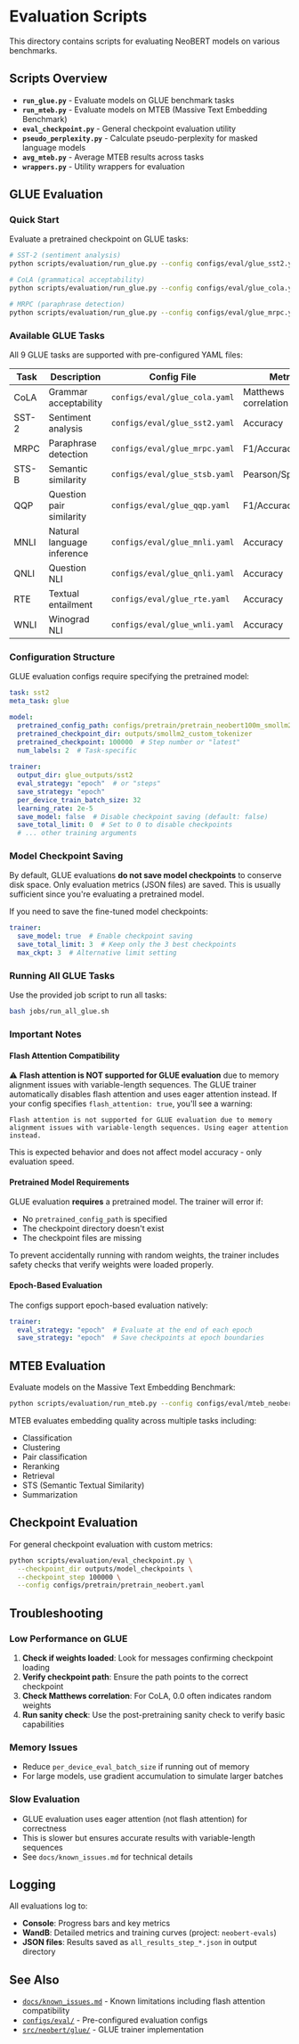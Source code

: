 # Evaluation Scripts

This directory contains scripts for evaluating NeoBERT models on various benchmarks.

## Scripts Overview

- **`run_glue.py`** - Evaluate models on GLUE benchmark tasks
- **`run_mteb.py`** - Evaluate models on MTEB (Massive Text Embedding Benchmark)
- **`eval_checkpoint.py`** - General checkpoint evaluation utility
- **`pseudo_perplexity.py`** - Calculate pseudo-perplexity for masked language models
- **`avg_mteb.py`** - Average MTEB results across tasks
- **`wrappers.py`** - Utility wrappers for evaluation

## GLUE Evaluation

### Quick Start

Evaluate a pretrained checkpoint on GLUE tasks:

```bash
# SST-2 (sentiment analysis)
python scripts/evaluation/run_glue.py --config configs/eval/glue_sst2.yaml

# CoLA (grammatical acceptability)
python scripts/evaluation/run_glue.py --config configs/eval/glue_cola.yaml

# MRPC (paraphrase detection)
python scripts/evaluation/run_glue.py --config configs/eval/glue_mrpc.yaml
```

### Available GLUE Tasks

All 9 GLUE tasks are supported with pre-configured YAML files:

| Task | Description | Config File | Metric |
|------|-------------|-------------|--------|
| CoLA | Grammar acceptability | `configs/eval/glue_cola.yaml` | Matthews correlation |
| SST-2 | Sentiment analysis | `configs/eval/glue_sst2.yaml` | Accuracy |
| MRPC | Paraphrase detection | `configs/eval/glue_mrpc.yaml` | F1/Accuracy |
| STS-B | Semantic similarity | `configs/eval/glue_stsb.yaml` | Pearson/Spearman |
| QQP | Question pair similarity | `configs/eval/glue_qqp.yaml` | F1/Accuracy |
| MNLI | Natural language inference | `configs/eval/glue_mnli.yaml` | Accuracy |
| QNLI | Question NLI | `configs/eval/glue_qnli.yaml` | Accuracy |
| RTE | Textual entailment | `configs/eval/glue_rte.yaml` | Accuracy |
| WNLI | Winograd NLI | `configs/eval/glue_wnli.yaml` | Accuracy |

### Configuration Structure

GLUE evaluation configs require specifying the pretrained model:

```yaml
task: sst2
meta_task: glue

model:
  pretrained_config_path: configs/pretrain/pretrain_neobert100m_smollm2data.yaml
  pretrained_checkpoint_dir: outputs/smollm2_custom_tokenizer
  pretrained_checkpoint: 100000  # Step number or "latest"
  num_labels: 2  # Task-specific
  
trainer:
  output_dir: glue_outputs/sst2
  eval_strategy: "epoch"  # or "steps"
  save_strategy: "epoch"
  per_device_train_batch_size: 32
  learning_rate: 2e-5
  save_model: false  # Disable checkpoint saving (default: false)
  save_total_limit: 0  # Set to 0 to disable checkpoints
  # ... other training arguments
```

### Model Checkpoint Saving

By default, GLUE evaluations **do not save model checkpoints** to conserve disk space. Only evaluation metrics (JSON files) are saved. This is usually sufficient since you're evaluating a pretrained model.

If you need to save the fine-tuned model checkpoints:

```yaml
trainer:
  save_model: true  # Enable checkpoint saving
  save_total_limit: 3  # Keep only the 3 best checkpoints
  max_ckpt: 3  # Alternative limit setting
```

### Running All GLUE Tasks

Use the provided job script to run all tasks:

```bash
bash jobs/run_all_glue.sh
```

### Important Notes

#### Flash Attention Compatibility

⚠️ **Flash attention is NOT supported for GLUE evaluation** due to memory alignment issues with variable-length sequences. The GLUE trainer automatically disables flash attention and uses eager attention instead. If your config specifies `flash_attention: true`, you'll see a warning:

```
Flash attention is not supported for GLUE evaluation due to memory alignment issues with variable-length sequences. Using eager attention instead.
```

This is expected behavior and does not affect model accuracy - only evaluation speed.

#### Pretrained Model Requirements

GLUE evaluation **requires** a pretrained model. The trainer will error if:
- No `pretrained_config_path` is specified
- The checkpoint directory doesn't exist
- The checkpoint files are missing

To prevent accidentally running with random weights, the trainer includes safety checks that verify weights were loaded properly.

#### Epoch-Based Evaluation

The configs support epoch-based evaluation natively:

```yaml
trainer:
  eval_strategy: "epoch"  # Evaluate at the end of each epoch
  save_strategy: "epoch"  # Save checkpoints at epoch boundaries
```

## MTEB Evaluation

Evaluate models on the Massive Text Embedding Benchmark:

```bash
python scripts/evaluation/run_mteb.py --config configs/eval/mteb_neobert.yaml
```

MTEB evaluates embedding quality across multiple tasks including:
- Classification
- Clustering  
- Pair classification
- Reranking
- Retrieval
- STS (Semantic Textual Similarity)
- Summarization

## Checkpoint Evaluation

For general checkpoint evaluation with custom metrics:

```bash
python scripts/evaluation/eval_checkpoint.py \
  --checkpoint_dir outputs/model_checkpoints \
  --checkpoint_step 100000 \
  --config configs/pretrain/pretrain_neobert.yaml
```

## Troubleshooting

### Low Performance on GLUE

1. **Check if weights loaded**: Look for messages confirming checkpoint loading
2. **Verify checkpoint path**: Ensure the path points to the correct checkpoint
3. **Check Matthews correlation**: For CoLA, 0.0 often indicates random weights
4. **Run sanity check**: Use the post-pretraining sanity check to verify basic capabilities

### Memory Issues

- Reduce `per_device_eval_batch_size` if running out of memory
- For large models, use gradient accumulation to simulate larger batches

### Slow Evaluation

- GLUE evaluation uses eager attention (not flash attention) for correctness
- This is slower but ensures accurate results with variable-length sequences
- See `docs/known_issues.md` for technical details

## Logging

All evaluations log to:
- **Console**: Progress bars and key metrics
- **WandB**: Detailed metrics and training curves (project: `neobert-evals`)
- **JSON files**: Results saved as `all_results_step_*.json` in output directory

## See Also

- [`docs/known_issues.md`](../../docs/known_issues.md) - Known limitations including flash attention compatibility
- [`configs/eval/`](../../configs/eval/) - Pre-configured evaluation configs
- [`src/neobert/glue/`](../../src/neobert/glue/) - GLUE trainer implementation